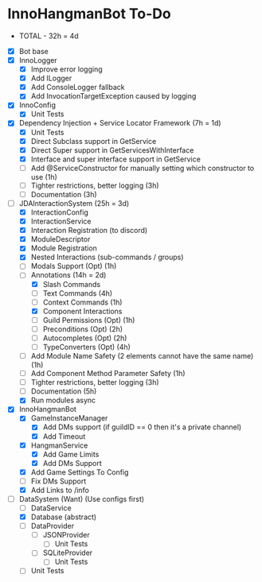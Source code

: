 # InnoHangmanBot To-Do
- TOTAL - 32h = 4d
- [x] Bot base
- [x] InnoLogger
  - [x] Improve error logging
  - [x] Add ILogger
  - [x] Add ConsoleLogger fallback
  - [x] Add InvocationTargetException caused by logging
- [x] InnoConfig
  - [x] Unit Tests
- [x] Dependency Injection + Service Locator Framework (7h = 1d)
  - [x] Unit Tests
  - [x] Direct Subclass support in GetService
  - [x] Direct Super support in GetServicesWithInterface
  - [x] Interface and super interface support in GetService
  - [ ] Add @ServiceConstructor for manually setting which constructor to use (1h)
  - [ ] Tighter restrictions, better logging (3h)
  - [ ] Documentation (3h)
- [ ] JDAInteractionSystem (25h = 3d)
  - [x] InteractionConfig
  - [x] InteractionService
  - [x] Interaction Registration (to discord)
  - [x] ModuleDescriptor
  - [x] Module Registration
  - [x] Nested Interactions (sub-commands / groups) 
  - [ ] Modals Support (Opt) (1h)
  - [ ] Annotations (14h = 2d)
    - [x] Slash Commands
    - [ ] Text Commands (4h)
    - [ ] Context Commands (1h)
    - [x] Component Interactions 
    - [ ] Guild Permissions (Opt) (1h)
    - [ ] Preconditions (Opt) (2h)
    - [ ] Autocompletes (Opt) (2h)
    - [ ] TypeConverters (Opt) (4h)
  - [ ] Add Module Name Safety (2 elements cannot have the same name) (1h)
  - [ ] Add Component Method Parameter Safety (1h)
  - [ ] Tighter restrictions, better logging (3h)
  - [ ] Documentation (5h)
  - [x] Run modules async
- [x] InnoHangmanBot
  - [x] GameInstanceManager
    - [x] Add DMs support (if guildID == 0 then it's a private channel)
    - [x] Add Timeout
  - [x] HangmanService
    - [x] Add Game Limits
    - [x] Add DMs Support
  - [x] Add Game Settings To Config
  - [ ] Fix DMs Support
  - [x] Add Links to /info
- [ ] DataSystem (Want) (Use configs first)
  - [ ] DataService
  - [x] Database (abstract)
  - [ ] DataProvider
    - [ ] JSONProvider
      - [ ] Unit Tests
    - [ ] SQLiteProvider
      - [ ] Unit Tests
  - [ ] Unit Tests